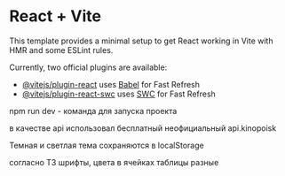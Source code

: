 # React + Vite

This template provides a minimal setup to get React working in Vite with HMR and some ESLint rules.

Currently, two official plugins are available:

- [@vitejs/plugin-react](https://github.com/vitejs/vite-plugin-react/blob/main/packages/plugin-react/README.md) uses [Babel](https://babeljs.io/) for Fast Refresh
- [@vitejs/plugin-react-swc](https://github.com/vitejs/vite-plugin-react-swc) uses [SWC](https://swc.rs/) for Fast Refresh

npm run dev - команда для запуска проекта

в качестве api использовал бесплатный неофициальный api.kinopoisk 

Темная и светлая тема сохраняются в localStorage 

согласно ТЗ шрифты, цвета в ячейках таблицы разные 
